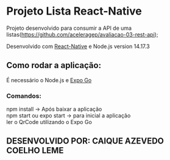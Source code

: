 # Projeto Lista React-Native

Projeto desenvolvido para consumir a API de uma listas(https://github.com/aceleragep/avaliacao-03-rest-api);

Desenvolvido com [React-Native](https://reactnative.dev/) e Node.js version 14.17.3

## Como rodar a aplicação:

É necessário o Node.js e [Expo Go](https://expo.dev/client)

### Comandos: 

npm install -> Após baixar a aplicação  </br>
npm start ou expo start -> para inicial a aplicação  </br>
ler o QrCode utilizando o Expo Go 


## DESENVOLVIDO POR: CAIQUE AZEVEDO COELHO LEME
